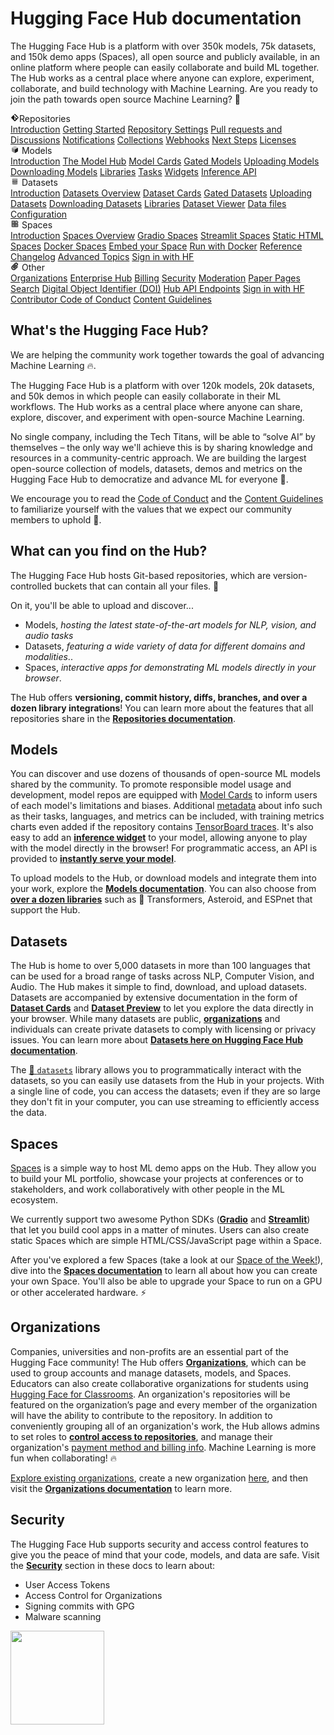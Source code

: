 # Hugging Face Hub documentation

The Hugging Face Hub is a platform with over 350k models, 75k datasets, and 150k demo apps (Spaces), all open source and publicly available, in an online platform where people can easily collaborate and build ML together. The Hub works as a central place where anyone can explore, experiment, collaborate, and build technology with Machine Learning. Are you ready to join the path towards open source Machine Learning? 🤗

<div class="grid grid-cols-1 gap-4 sm:grid-cols-2 lg:grid-cols-3 md:mt-10">

<div class="group flex flex-col space-y-2 rounded-xl border border-orange-100 bg-gradient-to-br from-orange-50 dark:bg-none px-6 py-4 transition-colors hover:shadow dark:border-orange-700">
<div class="flex items-center py-0.5 text-lg font-semibold text-orange-600 dark:text-gray-400 mb-1">
 <svg class="shrink-0 mr-1.5 text-orange-500" xmlns="http://www.w3.org/2000/svg" xmlns:xlink="http://www.w3.org/1999/xlink" aria-hidden="true" focusable="false" role="img" width="1em" height="1em" preserveAspectRatio="xMidYMid meet" viewBox="0 0 24 24"><path fill="currentColor" d="M2.6 10.59L8.38 4.8l1.69 1.7c-.24.85.15 1.78.93 2.23v5.54c-.6.34-1 .99-1 1.73a2 2 0 0 0 2 2a2 2 0 0 0 2-2c0-.74-.4-1.39-1-1.73V9.41l2.07 2.09c-.07.15-.07.32-.07.5a2 2 0 0 0 2 2a2 2 0 0 0 2-2a2 2 0 0 0-2-2c-.18 0-.35 0-.5.07L13.93 7.5a1.98 1.98 0 0 0-1.15-2.34c-.43-.16-.88-.2-1.28-.09L9.8 3.38l.79-.78c.78-.79 2.04-.79 2.82 0l7.99 7.99c.79.78.79 2.04 0 2.82l-7.99 7.99c-.78.79-2.04.79-2.82 0L2.6 13.41c-.79-.78-.79-2.04 0-2.82Z"></path></svg>Repositories</div>
<a class="transform !no-underline transition-colors hover:translate-x-px hover:text-gray-700" href="./repositories">Introduction</a>
<a class="transform !no-underline transition-colors hover:translate-x-px hover:text-gray-700" href="./repositories-getting-started">Getting Started</a>
<a class="transform !no-underline transition-colors hover:translate-x-px hover:text-gray-700" href="./repositories-settings">Repository Settings</a>
<a class="transform !no-underline transition-colors hover:translate-x-px hover:text-gray-700" href="./repositories-pull-requests-discussions">Pull requests and Discussions</a>
<a class="transform !no-underline transition-colors hover:translate-x-px hover:text-gray-700" href="./notifications">Notifications</a>
<a class="transform !no-underline transition-colors hover:translate-x-px hover:text-gray-700" href="./collections">Collections</a>
<a class="transform !no-underline transition-colors hover:translate-x-px hover:text-gray-700" href="./webhooks">Webhooks</a>
<a class="transform !no-underline transition-colors hover:translate-x-px hover:text-gray-700" href="./repositories-next-steps">Next Steps</a>
<a class="transform !no-underline transition-colors hover:translate-x-px hover:text-gray-700" href="./repositories-licenses">Licenses</a>
</div>

<div class="group flex flex-col space-y-2 rounded-xl border border-indigo-100 bg-gradient-to-br from-indigo-50 dark:bg-none px-6 py-4 transition-colors hover:shadow dark:border-indigo-700">
<div class="flex items-center py-0.5 text-lg font-semibold text-indigo-600 dark:text-gray-400 mb-1">
    <svg class="shrink-0 mr-1.5 text-indigo-500" xmlns="http://www.w3.org/2000/svg" xmlns:xlink="http://www.w3.org/1999/xlink" aria-hidden="true" focusable="false" role="img" width="1em" height="1em" preserveAspectRatio="xMidYMid meet" viewBox="0 0 24 24"><path class="uim-quaternary" d="M20.23 7.24L12 12L3.77 7.24a1.98 1.98 0 0 1 .7-.71L11 2.76c.62-.35 1.38-.35 2 0l6.53 3.77c.29.173.531.418.7.71z" opacity=".25" fill="currentColor"></path><path class="uim-tertiary" d="M12 12v9.5a2.09 2.09 0 0 1-.91-.21L4.5 17.48a2.003 2.003 0 0 1-1-1.73v-7.5a2.06 2.06 0 0 1 .27-1.01L12 12z" opacity=".5" fill="currentColor"></path><path class="uim-primary" d="M20.5 8.25v7.5a2.003 2.003 0 0 1-1 1.73l-6.62 3.82c-.275.13-.576.198-.88.2V12l8.23-4.76c.175.308.268.656.27 1.01z" fill="currentColor"></path></svg> Models</div>
<a class="!no-underline hover:opacity-60 transform transition-colors hover:translate-x-px" href="./models">Introduction</a>
<a class="!no-underline hover:opacity-60 transform transition-colors hover:translate-x-px" href="./models-the-hub">The Model Hub</a>
<a class="!no-underline hover:opacity-60 transform transition-colors hover:translate-x-px" href="./model-cards">Model Cards</a>
<a class="!no-underline hover:opacity-60 transform transition-colors hover:translate-x-px" href="./models-gated">Gated Models</a>
<a class="!no-underline hover:opacity-60 transform transition-colors hover:translate-x-px" href="./models-uploading">Uploading Models</a>
<a class="!no-underline hover:opacity-60 transform transition-colors hover:translate-x-px" href="./models-downloading">Downloading Models</a>
<a class="!no-underline hover:opacity-60 transform transition-colors hover:translate-x-px" href="./models-libraries">Libraries</a>
<a class="!no-underline hover:opacity-60 transform transition-colors hover:translate-x-px" href="./models-tasks">Tasks</a>
<a class="!no-underline hover:opacity-60 transform transition-colors hover:translate-x-px" href="./models-widgets">Widgets</a>
<a class="!no-underline hover:opacity-60 transform transition-colors hover:translate-x-px" href="./models-inference">Inference API</a>
</div>

<div class="group flex flex-col space-y-2 rounded-xl border border-red-100 bg-gradient-to-br from-red-50 dark:bg-none px-6 py-4 transition-colors hover:shadow dark:border-red-700">
<div class="flex items-center py-0.5 text-lg font-semibold text-red-600 dark:text-gray-400 mb-1">
<svg class="shrink-0 mr-1.5 text-red-400" xmlns="http://www.w3.org/2000/svg" xmlns:xlink="http://www.w3.org/1999/xlink" aria-hidden="true" focusable="false" role="img" width="1em" height="1em" preserveAspectRatio="xMidYMid meet" viewBox="0 0 25 25"><ellipse cx="12.5" cy="5" fill="currentColor" fill-opacity="0.25" rx="7.5" ry="2"></ellipse><path d="M12.5 15C16.6421 15 20 14.1046 20 13V20C20 21.1046 16.6421 22 12.5 22C8.35786 22 5 21.1046 5 20V13C5 14.1046 8.35786 15 12.5 15Z" fill="currentColor" opacity="0.5"></path><path d="M12.5 7C16.6421 7 20 6.10457 20 5V11.5C20 12.6046 16.6421 13.5 12.5 13.5C8.35786 13.5 5 12.6046 5 11.5V5C5 6.10457 8.35786 7 12.5 7Z" fill="currentColor" opacity="0.5"></path><path d="M5.23628 12C5.08204 12.1598 5 12.8273 5 13C5 14.1046 8.35786 15 12.5 15C16.6421 15 20 14.1046 20 13C20 12.8273 19.918 12.1598 19.7637 12C18.9311 12.8626 15.9947 13.5 12.5 13.5C9.0053 13.5 6.06886 12.8626 5.23628 12Z" fill="currentColor"></path></svg> Datasets</div>
<a class="!no-underline hover:opacity-60 transform transition-colors hover:translate-x-px" href="./datasets">Introduction</a>
<a class="!no-underline hover:opacity-60 transform transition-colors hover:translate-x-px" href="./datasets-overview">Datasets Overview</a>
<a class="!no-underline hover:opacity-60 transform transition-colors hover:translate-x-px" href="./datasets-cards">Dataset Cards</a>
<a class="!no-underline hover:opacity-60 transform transition-colors hover:translate-x-px" href="./datasets-gated">Gated Datasets</a>
<a class="!no-underline hover:opacity-60 transform transition-colors hover:translate-x-px" href="./datasets-adding">Uploading Datasets</a>
<a class="!no-underline hover:opacity-60 transform transition-colors hover:translate-x-px" href="./datasets-downloading">Downloading Datasets</a>
<a class="!no-underline hover:opacity-60 transform transition-colors hover:translate-x-px" href="./datasets-libraries">Libraries</a>
<a class="!no-underline hover:opacity-60 transform transition-colors hover:translate-x-px" href="./datasets-viewer">Dataset Viewer</a>
<a class="!no-underline hover:opacity-60 transform transition-colors hover:translate-x-px" href="./datasets-data-files-configuration">Data files Configuration</a>
</div>

<div class="group flex flex-col space-y-2 rounded-xl border border-blue-100 bg-gradient-to-br from-blue-50 dark:bg-none px-6 py-4 transition-colors hover:shadow dark:border-blue-700">
<div class="flex items-center py-0.5 text-lg font-semibold text-blue-600 dark:text-gray-400 mb-1">
<svg class="shrink-0 mr-1.5 text-blue-500" xmlns="http://www.w3.org/2000/svg" xmlns:xlink="http://www.w3.org/1999/xlink" aria-hidden="true" focusable="false" role="img" width="1em" height="1em" viewBox="0 0 25 25"><path opacity=".5" d="M6.016 14.674v4.31h4.31v-4.31h-4.31ZM14.674 14.674v4.31h4.31v-4.31h-4.31ZM6.016 6.016v4.31h4.31v-4.31h-4.31Z" fill="currentColor"></path><path opacity=".75" fill-rule="evenodd" clip-rule="evenodd" d="M3 4.914C3 3.857 3.857 3 4.914 3h6.514c.884 0 1.628.6 1.848 1.414a5.171 5.171 0 0 1 7.31 7.31c.815.22 1.414.964 1.414 1.848v6.514A1.914 1.914 0 0 1 20.086 22H4.914A1.914 1.914 0 0 1 3 20.086V4.914Zm3.016 1.102v4.31h4.31v-4.31h-4.31Zm0 12.968v-4.31h4.31v4.31h-4.31Zm8.658 0v-4.31h4.31v4.31h-4.31Zm0-10.813a2.155 2.155 0 1 1 4.31 0 2.155 2.155 0 0 1-4.31 0Z" fill="currentColor"></path><path opacity=".25" d="M16.829 6.016a2.155 2.155 0 1 0 0 4.31 2.155 2.155 0 0 0 0-4.31Z" fill="currentColor"></path></svg> Spaces</div>
<a class="!no-underline hover:opacity-60 transform transition-colors hover:translate-x-px" href="./spaces">Introduction</a>
<a class="!no-underline hover:opacity-60 transform transition-colors hover:translate-x-px" href="./spaces-overview">Spaces Overview</a>
<a class="!no-underline hover:opacity-60 transform transition-colors hover:translate-x-px" href="./spaces-sdks-gradio">Gradio Spaces</a>
<a class="!no-underline hover:opacity-60 transform transition-colors hover:translate-x-px" href="./spaces-sdks-streamlit">Streamlit Spaces</a>
<a class="!no-underline hover:opacity-60 transform transition-colors hover:translate-x-px" href="./spaces-sdks-static">Static HTML Spaces</a>
<a class="!no-underline hover:opacity-60 transform transition-colors hover:translate-x-px" href="./spaces-sdks-docker">Docker Spaces</a>
<a class="!no-underline hover:opacity-60 transform transition-colors hover:translate-x-px" href="./spaces-embed">Embed your Space</a>
<a class="!no-underline hover:opacity-60 transform transition-colors hover:translate-x-px" href="./spaces-run-with-docker">Run with Docker</a>
<a class="!no-underline hover:opacity-60 transform transition-colors hover:translate-x-px" href="./spaces-config-reference">Reference</a>
<a class="!no-underline hover:opacity-60 transform transition-colors hover:translate-x-px" href="./spaces-changelog">Changelog</a>
<a class="!no-underline hover:opacity-60 transform transition-colors hover:translate-x-px" href="./spaces-advanced">Advanced Topics</a>
<a class="!no-underline hover:opacity-60 transform transition-colors hover:translate-x-px" href="./spaces-oauth">Sign in with HF</a>
</div>

<div class="group flex flex-col space-y-2 rounded-xl border border-green-100 bg-gradient-to-br from-green-50 dark:bg-none px-6 py-4 transition-colors hover:shadow dark:border-green-700">
<div class="flex items-center py-0.5 text-lg font-semibold text-green-600 dark:text-gray-400 mb-1">
<svg class="shrink-0 mr-1.5 text-green-500" xmlns="http://www.w3.org/2000/svg" xmlns:xlink="http://www.w3.org/1999/xlink" aria-hidden="true" focusable="false" role="img" width="1em" height="1em" viewBox="0 0 24 24"><path fill="currentColor" stroke="currentColor" d="M8.892 21.854a6.25 6.25 0 0 1-4.42-10.67l7.955-7.955a4.5 4.5 0 0 1 6.364 6.364l-6.895 6.894a2.816 2.816 0 0 1-3.89 0a2.75 2.75 0 0 1 .002-3.888l5.126-5.127a1 1 0 1 1 1.414 1.414l-5.126 5.127a.75.75 0 0 0 0 1.06a.768.768 0 0 0 1.06 0l6.895-6.894a2.503 2.503 0 0 0 0-3.535a2.56 2.56 0 0 0-3.536 0l-7.955 7.955a4.25 4.25 0 1 0 6.01 6.01l6.188-6.187a1 1 0 1 1 1.414 1.414l-6.187 6.186a6.206 6.206 0 0 1-4.42 1.832z"></path></svg> Other</div>
<a class="!no-underline hover:opacity-60 transform transition-colors hover:translate-x-px" href="./organizations">Organizations</a>
<a class="!no-underline hover:opacity-60 transform transition-colors hover:translate-x-px" href="./enterprise-hub">Enterprise Hub</a>
<a class="!no-underline hover:opacity-60 transform transition-colors hover:translate-x-px" href="./billing">Billing</a>
<a class="!no-underline hover:opacity-60 transform transition-colors hover:translate-x-px" href="./security">Security</a>
<a class="!no-underline hover:opacity-60 transform transition-colors hover:translate-x-px" href="./moderation">Moderation</a>
<a class="!no-underline hover:opacity-60 transform transition-colors hover:translate-x-px" href="./paper-pages">Paper Pages</a>
<a class="!no-underline hover:opacity-60 transform transition-colors hover:translate-x-px" href="./search">Search</a>
<a class="!no-underline hover:opacity-60 transform transition-colors hover:translate-x-px" href="./doi">Digital Object Identifier (DOI)</a>
<a class="!no-underline hover:opacity-60 transform transition-colors hover:translate-x-px" href="./api">Hub API Endpoints</a>
<a class="!no-underline hover:opacity-60 transform transition-colors hover:translate-x-px" href="./oauth">Sign in with HF</a>
<a class="!no-underline hover:opacity-60 transform transition-colors hover:translate-x-px" href="https://huggingface.co/code-of-conduct">Contributor Code of Conduct</a>
<a class="!no-underline hover:opacity-60 transform transition-colors hover:translate-x-px" href="https://huggingface.co/content-guidelines">Content Guidelines</a>
</div>

</div>

## What's the Hugging Face Hub?

We are helping the community work together towards the goal of advancing Machine Learning 🔥.

The Hugging Face Hub is a platform with over 120k models, 20k datasets, and 50k demos in which people can easily collaborate in their ML workflows. The Hub works as a central place where anyone can share, explore, discover, and experiment with open-source Machine Learning.

No single company, including the Tech Titans, will be able to “solve AI” by themselves – the only way we'll achieve this is by sharing knowledge and resources in a community-centric approach. We are building the largest open-source collection of models, datasets, demos and metrics on the Hugging Face Hub to democratize and advance ML for everyone 🚀.

We encourage you to read the [Code of Conduct](https://huggingface.co/code-of-conduct) and the [Content Guidelines](https://huggingface.co/content-guidelines) to familiarize yourself with the values that we expect our community members to uphold 🤗.

## What can you find on the Hub?

The Hugging Face Hub hosts Git-based repositories, which are version-controlled buckets that can contain all your files. 💾

On it, you'll be able to upload and discover...

- Models, _hosting the latest state-of-the-art models for NLP, vision, and audio tasks_
- Datasets, _featuring a wide variety of data for different domains and modalities_..
- Spaces, _interactive apps for demonstrating ML models directly in your browser_.

The Hub offers **versioning, commit history, diffs, branches, and over a dozen library integrations**! You can learn more about the features that all repositories share in the [**Repositories documentation**](./repositories).

## Models

You can discover and use dozens of thousands of open-source ML models shared by the community. To promote responsible model usage and development, model repos are equipped with [Model Cards](./model-cards) to inform users of each model's limitations and biases. Additional [metadata](./model-cards#model-card-metadata) about info such as their tasks, languages, and metrics can be included, with training metrics charts even added if the repository contains [TensorBoard traces](./tensorboard). It's also easy to add an [**inference widget**](./models-widgets) to your model, allowing anyone to play with the model directly in the browser! For programmatic access, an API is provided to [**instantly serve your model**](./models-inference).

To upload models to the Hub, or download models and integrate them into your work, explore the [**Models documentation**](./models). You can also choose from [**over a dozen libraries**](./models-libraries) such as 🤗 Transformers, Asteroid, and ESPnet that support the Hub.

## Datasets

The Hub is home to over 5,000 datasets in more than 100 languages that can be used for a broad range of tasks across NLP, Computer Vision, and Audio. The Hub makes it simple to find, download, and upload datasets. Datasets are accompanied by extensive documentation in the form of [**Dataset Cards**](./model-cards) and [**Dataset Preview**](./datasets-overview#datasets-on-the-hub) to let you explore the data directly in your browser. While many datasets are public, [**organizations**](./organizations) and individuals can create private datasets to comply with licensing or privacy issues. You can learn more about [**Datasets here on Hugging Face Hub documentation**](./datasets-overview).

The [🤗 `datasets`](https://huggingface.co/docs/datasets/index) library allows you to programmatically interact with the datasets, so you can easily use datasets from the Hub in your projects. With a single line of code, you can access the datasets; even if they are so large they don't fit in your computer, you can use streaming to efficiently access the data.

## Spaces

[Spaces](https://huggingface.co/spaces) is a simple way to host ML demo apps on the Hub. They allow you to build your ML portfolio, showcase your projects at conferences or to stakeholders, and work collaboratively with other people in the ML ecosystem.

We currently support two awesome Python SDKs (**[Gradio](https://gradio.app/)** and **[Streamlit](https://streamlit.io/)**) that let you build cool apps in a matter of minutes. Users can also create static Spaces which are simple HTML/CSS/JavaScript page within a Space.

After you've explored a few Spaces (take a look at our [Space of the Week!](https://huggingface.co/spaces)), dive into the [**Spaces documentation**](./spaces-overview) to learn all about how you can create your own Space. You'll also be able to upgrade your Space to run on a GPU or other accelerated hardware. ⚡️

## Organizations

Companies, universities and non-profits are an essential part of the Hugging Face community! The Hub offers [**Organizations**](./organizations), which can be used to group accounts and manage datasets, models, and Spaces. Educators can also create collaborative organizations for students using [Hugging Face for Classrooms](https://huggingface.co/classrooms). An organization's repositories will be featured on the organization’s page and every member of the organization will have the ability to contribute to the repository. In addition to conveniently grouping all of an organization's work, the Hub allows admins to set roles to [**control access to repositories**](./organizations-security), and manage their organization's [payment method and billing info](https://huggingface.co/pricing). Machine Learning is more fun when collaborating! 🔥

[Explore existing organizations](https://huggingface.co/organizations), create a new organization [here](https://huggingface.co/organizations/new), and then visit the [**Organizations documentation**](./organizations) to learn more.

## Security

The Hugging Face Hub supports security and access control features to give you the peace of mind that your code, models, and data are safe. Visit the [**Security**](./security) section in these docs to learn about:

- User Access Tokens
- Access Control for Organizations
- Signing commits with GPG
- Malware scanning

<img width="150" src="https://huggingface.co/datasets/huggingface/documentation-images/resolve/main/hub/security-soc-1.jpg">
